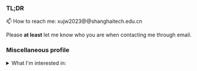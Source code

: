 ### TL;DR

📫 How to reach me: xujw2023@@shanghaitech.edu.cn

Please **at least** let me know who you are when contacting me through email.

### Miscellaneous profile

<details>
  <summary>
    What I'm interested in:
  </summary>

- 3D Vision.
  
- Graphics.

- Machine Learning.

- Any kind of art.(except the literature)

- Philosophy and psychology.

- Anime.

- Coding.

- Maybe some other nerdy things...

</details>

